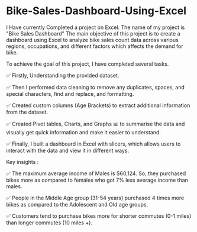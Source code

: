 # Bike-Sales-Dashboard-Using-Excel

I Have currently Completed a project on Excel. The name of my project is "Bike Sales Dashboard" The main objective of this project is to create a dashboard using Excel to analyze bike sales count data across various regions, occupations, and different factors which affects the demand for bike.

To achieve the goal of this project, I have completed several tasks.

✅ Firstly, Understanding the provided dataset.

✅ Then I performed data cleaning to remove any duplicates, spaces, and special characters, find and replace, and formatting.

✅ Created custom columns (Age Brackets) to extract additional information from the dataset.

✅ Created Pivot tables, Charts, and Graphs 📊 to summarise the data and visually get quick information and make it easier to understand.

✅ Finally, I built a dashboard in Excel with slicers, which allows users to interact with the data and view it in different ways.

 Key insights :
 
✅ The maximum average income of Males is $60,124. So, they purchased bikes more as compared to females who got 7% less average income than males.

✅ People in the Middle Age group (31-54 years) purchased 4 times more bikes as compared to the Adolescent and Old age groups.

✅ Customers tend to purchase bikes more for shorter commutes (0-1 miles) than longer commutes (10 miles +).
